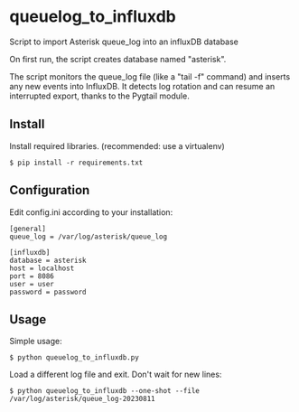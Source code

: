 # queuelog_to_influxdb

Script to import Asterisk queue_log into an influxDB database

On first run, the script creates database named "asterisk".

The script monitors the queue_log file (like a "tail -f" command) and inserts any new events into InfluxDB. It detects log rotation and can resume an interrupted export, thanks to the Pygtail module. 

## Install
Install required libraries. (recommended: use a virtualenv)
```
$ pip install -r requirements.txt
```
## Configuration
Edit config.ini according to your installation:

```
[general]
queue_log = /var/log/asterisk/queue_log

[influxdb]
database = asterisk 
host = localhost
port = 8086
user = user
password = password
```

## Usage
Simple usage:
```
$ python queuelog_to_influxdb.py
```

Load a different log file and exit. Don't wait for new lines:
```
$ python queuelog_to_influxdb --one-shot --file /var/log/asterisk/queue_log-20230811
```

